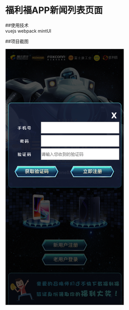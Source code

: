 # 福利福APP新闻列表页面

##使用技术  
vuejs webpack mintUI  

##项目截图


![Image text](https://github.com/yueqjGithub/tzmanager/blob/master/img-floader/2018-10-26_104406.png)
